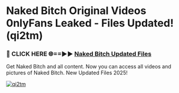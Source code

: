 # Naked Bitch Original Videos 0nlyFans Leaked - Files Updated! (qi2tm)

<h3>🔴 CLICK HERE 🌐==►► <a href="https://tinyurl.com/up5wt9bj" rel="nofollow">Naked Bitch Updated Files</a></h3>

Get Naked Bitch and all content. Now you can access all videos and pictures of Naked Bitch. New Updated Files 2025!

[![qi2tm](https://i.imgur.com/ABiUzMV.gif)](https://tinyurl.com/up5wt9bj)
